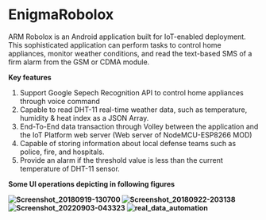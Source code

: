 # EnigmaRobolox
ARM Robolox is an Android application built for IoT-enabled deployment. This sophisticated application can perform tasks to control home appliances, monitor weather conditions, and read the text-based SMS of a firm alarm from the GSM or CDMA module. </br>

<b>Key features</b>

1. Support Google Sepech Recognition API to control home appliances through voice command
2. Capable to read DHT-11 real-time weather data, such as temperature, humidity & heat index as a JSON Array.
3. End-To-End data transaction through Volley between the application and the IoT Platform web server (Web server of NodeMCU-ESP8266 MOD)
4. Capable of storing information about local defense teams such as police, fire, and hospitals.
5. Provide an alarm if the threshold value is less than the current temperature of DHT-11 sensor. </br>

<b>Some UI operations depicting in following figures<b>
  
![Screenshot_20180919-130700](https://user-images.githubusercontent.com/21225215/219436814-6823dfae-2cdd-4380-8119-53ddf49f7b0e.png)
![Screenshot_20180922-203138](https://user-images.githubusercontent.com/21225215/219436829-0d974020-a6b4-4c57-a46e-235004101966.png)
![Screenshot_20220903-043323](https://user-images.githubusercontent.com/21225215/219436836-156241a5-7fc5-44d9-a549-5ba5d66cf7af.jpg)
![real_data_automation](https://user-images.githubusercontent.com/21225215/219437348-efe56a39-2479-4e17-bec9-3734c7cecc31.jpg)
